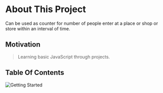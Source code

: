 # About This Project

Can be used as counter for number of people enter at a place or shop or store within an interval of time.

## Motivation

> Learning basic JavaScript through projects.

## Table Of Contents

![Getting Started](./PassengerCounter.png)
